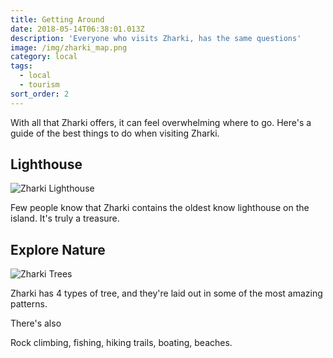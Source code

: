 ```yaml
---
title: Getting Around
date: 2018-05-14T06:38:01.013Z
description: 'Everyone who visits Zharki, has the same questions'
image: /img/zharki_map.png
category: local
tags:
  - local
  - tourism
sort_order: 2
---
```

With all that Zharki offers, it can feel overwhelming where to go. Here's a guide of the best things to do when visiting Zharki.



## Lighthouse

![Zharki Lighthouse](/img/lighthouse1.png)

Few people know that Zharki contains the oldest know lighthouse on the island. It's truly a treasure.



## Explore Nature

![Zharki Trees](/img/trees1.png)

Zharki has 4 types of tree, and they're laid out in some of the most amazing patterns.





There's also

Rock climbing, fishing, hiking trails, boating, beaches.

